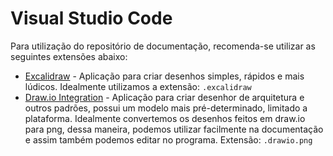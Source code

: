 # Visual Studio Code

Para utilização do repositório de documentação, recomenda-se utilizar as seguintes extensões abaixo:

 - [Excalidraw](https://marketplace.visualstudio.com/items?itemName=pomdtr.excalidraw-editor) - Aplicação para criar desenhos simples, rápidos e mais lúdicos. Idealmente utilizamos a extensão: `.excalidraw`
 - [Draw.io Integration](https://marketplace.visualstudio.com/items?itemName=hediet.vscode-drawio) - Aplicação para criar desenhor de arquitetura e outros padrões, possui um modelo mais pré-determinado, limitado a plataforma. Idealmente convertemos os desenhos feitos em draw.io para png, dessa maneira, podemos utilizar facilmente na documentação e assim também podemos editar no programa. Extensão: `.drawio.png`